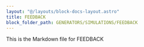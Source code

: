 ```yaml
---
layout: "@/layouts/block-docs-layout.astro"
title: FEEDBACK
block_folder_path: GENERATORS/SIMULATIONS/FEEDBACK
---
```


This is the Markdown file for FEEDBACK

